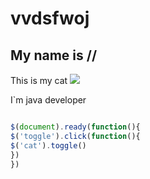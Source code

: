 # vvdsfwoj
## My name is //

This is my cat
![](https://i.natgeofe.com/n/548467d8-c5f1-4551-9f58-6817a8d2c45e/NationalGeographic_2572187_2x1.jpg)

I`m java developer
```javascript

$(document).ready(function(){
$('toggle').click(function(){
$('cat').toggle()
})
})

```
